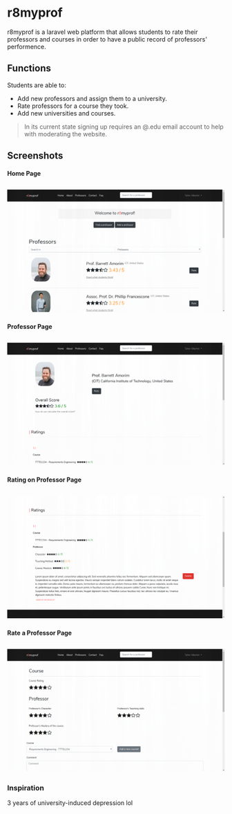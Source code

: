 # r8myprof
r8myprof is a laravel web platform that allows students to rate their professors and courses in order to have a public record of professors' performence.

## Functions
Students are able to:
* Add new professors and assign them to a university.
* Rate professors for a course they took.
* Add new universities and courses.

> In its current state signing up requires an @.edu email account to help with moderating the website.


## Screenshots
#### Home Page
![Alt text](/Screenshots/1.png?raw=true "Home Page")
---
#### Professor Page
![Alt text](/Screenshots/2.png?raw=true "Professor Page")
---
#### Rating on Professor Page
![Alt text](/Screenshots/3.png?raw=true "Rating Display")
---
#### Rate a Professor Page
![Alt text](/Screenshots/4.png?raw=true "Rating")
---
### Inspiration
3 years of university-induced depression lol
